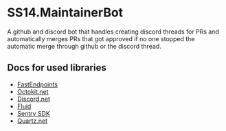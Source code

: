 ﻿# SS14.MaintainerBot
A github and discord bot that handles creating discord threads for PRs and automatically merges PRs that got approved if no one stopped the automatic merge through github or the discord thread.

## Docs for used libraries
- [FastEndpoints](https://fast-endpoints.com/)
- [Octokit.net](https://octokitnet.readthedocs.io/en/latest/)
- [Discord.net](https://docs.discordnet.dev/index.html)
- [Fluid](https://github.com/sebastienros/fluid)
- [Sentry SDK](https://docs.sentry.io/platforms/dotnet/guides/aspnetcore/)
- [Quartz.net](https://www.quartz-scheduler.net/)

